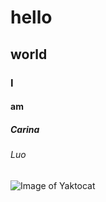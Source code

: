 # hello
## world
### I
#### am
##### Carina
###### Luo
![Image of Yaktocat](https://octodex.github.com/images/yaktocat.png)
